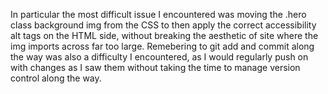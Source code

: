 In particular the most difficult issue I encountered was moving the .hero class background img from the CSS to then apply the correct accessibility alt tags on the HTML side, without breaking the aesthetic of site where the img imports across far too large. Remebering to git add and commit along the way was also a difficulty I encountered, as I would regularly push on with changes as I saw them without taking the time to manage version control along the way. 